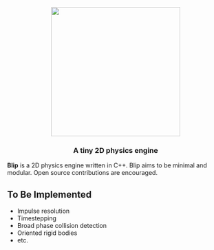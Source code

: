 <div align="center">
  <img src="https://i.imgur.com/5oOlgLo.png" width="300">
  
  ### A tiny 2D physics engine 

</div>

  **Blip** is a 2D physics engine written in C++. Blip aims to be minimal and modular. Open source contributions are encouraged.
## To Be Implemented

- Impulse resolution
- Timestepping
- Broad phase collision detection
- Oriented rigid bodies
- etc.